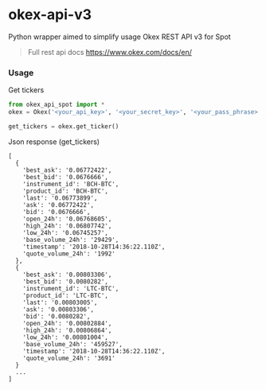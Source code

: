 # okex-api-v3
Python wrapper aimed to simplify usage Okex REST API v3 for Spot
> Full rest api docs https://www.okex.com/docs/en/

### Usage
Get tickers
```python
from okex_api_spot import *
okex = Okex('<your_api_key>', '<your_secret_key>', '<your_pass_phrase>', '<your_fund_password>')

get_tickers = okex.get_ticker()
```
Json response (get_tickers)
```
[
  {
    'best_ask': '0.06772422',
    'best_bid': '0.0676666',
    'instrument_id': 'BCH-BTC',
    'product_id': 'BCH-BTC',
    'last': '0.06773899',
    'ask': '0.06772422',
    'bid': '0.0676666',
    'open_24h': '0.06768605',
    'high_24h': '0.06807742',
    'low_24h': '0.06745257',
    'base_volume_24h': '29429',
    'timestamp': '2018-10-28T14:36:22.110Z',
    'quote_volume_24h': '1992'
  },
  {
    'best_ask': '0.00803306',
    'best_bid': '0.0080282',
    'instrument_id': 'LTC-BTC',
    'product_id': 'LTC-BTC',
    'last': '0.00803005',
    'ask': '0.00803306',
    'bid': '0.0080282',
    'open_24h': '0.00802884',
    'high_24h': '0.00806864',
    'low_24h': '0.00801004',
    'base_volume_24h': '459527',
    'timestamp': '2018-10-28T14:36:22.110Z',
    'quote_volume_24h': '3691'
  }
  ...
]
```
